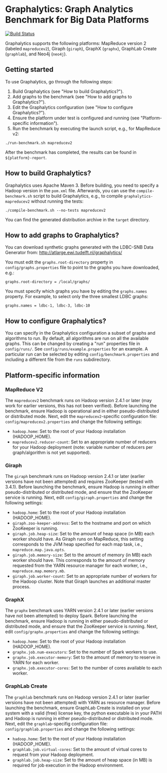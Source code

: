 # Graphalytics: Graph Analytics Benchmark for Big Data Platforms

[![Build Status](http://jenkins.tribler.org/buildStatus/icon?job=Graphalytics_master_tester)](http://jenkins.tribler.org/job/Graphalytics_master_tester/)

Graphalytics supports the following platforms: MapReduce version 2 (labeled `mapreducev2`), Giraph (`giraph`), GraphX (`graphx`), GraphLab Create (`graphlab`), and Neo4j (`neo4j`). 


## Getting started

To use Graphalytics, go through the following steps:

 1. Build Graphalytics (see "How to build Graphalytics?").
 2. Add graphs to the benchmark (see "How to add graphs to Graphalytics?").
 3. Edit the Graphalytics configuration (see "How to configure Graphalytics?").
 4. Ensure the platform under test is configured and running (see "Platform-specific information").
 5. Run the benchmark by executing the launch script, e.g., for MapReduce v2:

```
./run-benchmark.sh mapreducev2
```

After the benchmark has completed, the results can be found in `${platform}-report`.


## How to build Graphalytics?

Graphalytics uses Apache Maven 3. Before building, you need to specify a Hadoop version in the `pom.xml` file. Afterwards, you can use the `compile-benchmark.sh` script to build Graphalytics, e.g., to compile `graphalytics-mapreducev2` without running the tests:

```
./compile-benchmark.sh --no-tests mapreducev2
```

You can find the generated distribution archive in the `target` directory.


## How to add graphs to Graphalytics?

You can download synthetic graphs generated with the LDBC-SNB Data Generator from:
http://atlarge.ewi.tudelft.nl/graphalytics/

You must edit the `graphs.root-directory` property in `config/graphs.properties` file to point to the graphs you have downloaded, e.g.:

```
graphs.root-directory = /local/graphs/
```

You must specify which graphs you have by editing the `graphs.names` property. For example, to select only the three smallest LDBC graphs:

```
graphs.names = ldbc-1, ldbc-3, ldbc-10
```


## How to configure Graphalytics?

You can specify in the Graphalytics configuration a subset of graphs and algorithms to run. By default, all algorithms are run on all the available graphs. This can be changed by creating a "run" properties file in `config/runs/`. See `config/runs/example.properties` for an example. A particular run can be selected by editing `config/benchmark.properties` and including a different file from the `runs` subdirectory.


## Platform-specific information


### MapReduce V2

The `mapreducev2` benchmark runs on Hadoop version 2.4.1 or later (may work for earlier versions, this has not been verified). Before launching the benchmark, ensure Hadoop is operational and in either pseudo-distributed or distributed mode. Next, edit the `mapreducev2`-specific configuration file: `config/mapreducev2.properties` and change the following settings:

 - `hadoop.home`: Set to the root of your Hadoop installation (HADOOP_HOME).
 - `mapreducev2.reducer-count`: Set to an appropriate number of reducers for your Hadoop deployment (note: variable number of reducers per graph/algorithm is not yet supported).


### Giraph

The `giraph` benchmark runs on Hadoop version 2.4.1 or later (earlier versions have not been attempted) and requires ZooKeeper (tested with 3.4.1). Before launching the benchmark, ensure Hadoop is running in either pseudo-distributed or distributed mode, and ensure that the ZooKeeper service is running. Next, edit `config/giraph.properties` and change the following settings:

 - `hadoop.home`: Set to the root of your Hadoop installation (HADOOP_HOME).
 - `giraph.zoo-keeper-address`: Set to the hostname and port on which ZooKeeper is running.
 - `giraph.job.heap-size`: Set to the amount of heap space (in MB) each worker should have. As Giraph runs on MapReduce, this setting corresponds to the JVM heap specified for each map task, i.e., `mapreduce.map.java.opts`.
 - `giraph.job.memory-size`: Set to the amount of memory (in MB) each worker should have. This corresponds to the amount of memory requested from the YARN resource manager for each worker, i.e., `mapreduce.map.memory.mb`.
 - `giraph.job.worker-count`: Set to an appropriate number of workers for the Hadoop cluster. Note that Giraph launches an additional master process.


### GraphX

The `graphx` benchmark uses YARN version 2.4.1 or later (earlier versions have not been attempted) to deploy Spark. Before launching the benchmark, ensure Hadoop is running in either pseudo-distributed or distributed mode, and ensure that the ZooKeeper service is running. Next, edit `config/graphx.properties` and change the following settings:

 - `hadoop.home`: Set to the root of your Hadoop installation (HADOOP_HOME).
 - `graphx.job.num-executors`: Set to the number of Spark workers to use.
 - `graphx.job.executor-memory`: Set to the amount of memory to reserve in YARN for each worker.
 - `graphx.job.executor-cores`: Set to the number of cores available to each worker.


### GraphLab Create

The `graphlab` benchmark runs on Hadoop version 2.4.1 or later (earlier versions have not been attempted) with YARN as resource manager. Before launching the benchmark, ensure GraphLab Create is installed on your system with a valid (free) license key, the python executable is in your PATH and Hadoop is running in either pseudo-distributed or distributed mode. Next, edit the `graphlab`-specifig configuration file: `config/graphlab.properties` and change the following settings:

- `hadoop.home`: Set to the root of your Hadoop installation (HADOOP_HOME).
- `graphlab.job.virtual-cores`: Set to the amount of virtual cores to request from your Hadoop deployment.
- `graphlab.job.heap-size`: Set to the amount of heap space (in MB) is required for job execution in the Hadoop environment.
